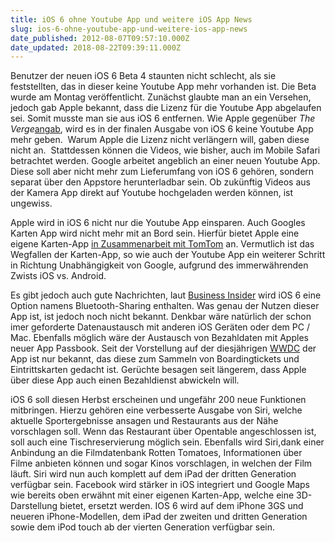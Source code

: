 ```yaml
---
title: iOS 6 ohne Youtube App und weitere iOS App News
slug: ios-6-ohne-youtube-app-und-weitere-ios-app-news
date_published: 2012-08-07T09:57:10.000Z
date_updated: 2018-08-22T09:39:11.000Z
---
```


Benutzer der neuen iOS 6 Beta 4 staunten nicht schlecht, als sie feststellten, das in dieser keine Youtube App mehr vorhanden ist. Die Beta wurde am Montag veröffentlicht. Zunächst glaubte man an ein Versehen, jedoch gab Apple bekannt, dass die Lizenz für die Youtube App abgelaufen sei. Somit musste man sie aus iOS 6 entfernen. Wie Apple gegenüber *The Verge*[angab](http://www.theverge.com/2012/8/6/3223775/apple-youtube-ios6), wird es in der finalen Ausgabe von iOS 6 keine Youtube App mehr geben.  Warum Apple die Lizenz nicht verlängern will, gaben diese nicht an.  Stattdessen können die Videos, wie bisher, auch im Mobile Safari betrachtet werden. Google arbeitet angeblich an einer neuen Youtube App. Diese soll aber nicht mehr zum Lieferumfang von iOS 6 gehören, sondern separat über den Appstore herunterladbar sein. Ob zukünftig Videos aus der Kamera App direkt auf Youtube hochgeladen werden können, ist ungewiss.

Apple wird in iOS 6 nicht nur die Youtube App einsparen. Auch Googles Karten App wird nicht mehr mit an Bord sein. Hierfür bietet Apple eine eigene Karten-App [in Zusammenarbeit mit TomTom](http://www.golem.de/news/ios-6-tomtom-karten-statt-google-maps-1206-92466.html) an. Vermutlich ist das Wegfallen der Karten-App, so wie auch der Youtube App ein weiterer Schritt in Richtung Unabhängigkeit von Google, aufgrund des immerwährenden Zwists iOS vs. Android.

Es gibt jedoch auch gute Nachrichten, laut [Business Insider](http://www.businessinsider.com/apple-adds-bluetooth-sharing-to-ios-6-2012-8#ixzz22o0ClgIJ) wird iOS 6 eine Option namens Bluetooth-Sharing enthalten. Was genau der Nutzen dieser App ist, ist jedoch noch nicht bekannt. Denkbar wäre natürlich der schon imer geforderte Datenaustausch mit anderen iOS Geräten oder dem PC / Mac. Ebenfalls möglich wäre der Austausch von Bezahldaten mit Apples neuer App Passbook. Seit der Vorstellung auf der diesjährigen [WWDC](__GHOST_URL__/wwdc-das-sind-also-die-neuerungen/) der App ist nur bekannt, das diese zum Sammeln von Boardingtickets und Eintrittskarten gedacht ist. Gerüchte besagen seit längerem, dass Apple über diese App auch einen Bezahldienst abwickeln will.

iOS 6 soll diesen Herbst erscheinen und ungefähr 200 neue Funktionen mitbringen. Hierzu gehören eine verbesserte Ausgabe von Siri, welche aktuelle Sportergebnisse ansagen und Restaurants aus der Nähe vorschlagen soll. Wenn das Restaurant über Opentable angeschlossen ist, soll auch eine Tischreservierung möglich sein. Ebenfalls wird Siri,dank einer Anbindung an die Filmdatenbank Rotten Tomatoes, Informationen über Filme anbieten können und sogar Kinos vorschlagen, in welchen der Film läuft. Siri wird nun auch komplett auf dem iPad der dritten Generation verfügbar sein. Facebook wird stärker in iOS integriert und Google Maps wie bereits oben erwähnt mit einer eigenen Karten-App, welche eine 3D-Darstellung bietet, ersetzt werden. IOS 6 wird auf dem iPhone 3GS und neueren iPhone-Modellen, dem iPad der zweiten und dritten Generation sowie dem iPod touch ab der vierten Generation verfügbar sein.
